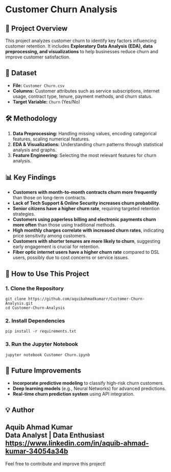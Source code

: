 # Customer Churn Analysis

## 📌 Project Overview
This project analyzes customer churn to identify key factors influencing customer retention. It includes **Exploratory Data Analysis (EDA), data preprocessing, and visualizations** to help businesses reduce churn and improve customer satisfaction.

## 📂 Dataset
- **File:** `Customer Churn.csv`
- **Columns:** Customer attributes such as service subscriptions, internet usage, contract type, tenure, payment methods, and churn status.
- **Target Variable:** `Churn` (Yes/No)

## 🛠 Methodology
1. **Data Preprocessing:** Handling missing values, encoding categorical features, scaling numerical features.
2. **EDA & Visualizations:** Understanding churn patterns through statistical analysis and graphs.
3. **Feature Engineering:** Selecting the most relevant features for churn analysis.

## 📊 Key Findings
- **Customers with month-to-month contracts churn more frequently** than those on long-term contracts.
- **Lack of Tech Support & Online Security increases churn probability**.
- **Senior citizens have a higher churn rate**, requiring targeted retention strategies.
- **Customers using paperless billing and electronic payments churn more often** than those using traditional methods.
- **High monthly charges correlate with increased churn rates**, indicating price sensitivity among customers.
- **Customers with shorter tenures are more likely to churn**, suggesting early engagement is crucial for retention.
- **Fiber optic internet users have a higher churn rate** compared to DSL users, possibly due to cost concerns or service issues.

## 🚀 How to Use This Project
### **1. Clone the Repository**
```
git clone https://github.com/aquibahmadkumarr/Customer-Churn-Analysis.git
cd Customer-Churn-Analysis
```

### **2. Install Dependencies**
```
pip install -r requirements.txt
```

### **3. Run the Jupyter Notebook**
```
jupyter notebook Customer Churn.ipynb
```

## 📌 Future Improvements
- **Incorporate predictive modeling** to classify high-risk churn customers.
- **Deep learning models** (e.g., Neural Networks) for advanced predictions.
- **Real-time churn prediction system** using API integration.

## 💡 Author
**Aquib Ahmad Kumar**  
Data Analyst | Data Enthusiast  
https://www.linkedin.com/in/aquib-ahmad-kumar-34054a34b
---
Feel free to contribute and improve this project!


